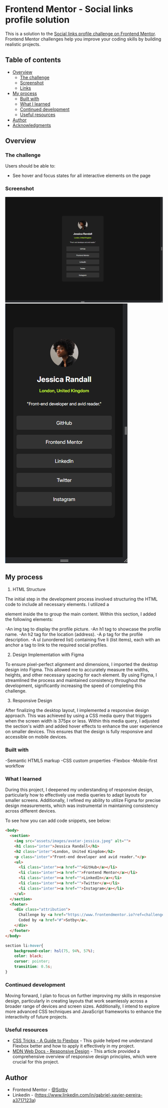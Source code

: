 # Frontend Mentor - Social links profile solution

This is a solution to the [Social links profile challenge on Frontend Mentor](https://www.frontendmentor.io/challenges/social-links-profile-UG32l9m6dQ). Frontend Mentor challenges help you improve your coding skills by building realistic projects. 

## Table of contents

- [Overview](#overview)
  - [The challenge](#the-challenge)
  - [Screenshot](#screenshot)
  - [Links](#links)
- [My process](#my-process)
  - [Built with](#built-with)
  - [What I learned](#what-i-learned)
  - [Continued development](#continued-development)
  - [Useful resources](#useful-resources)
- [Author](#author)
- [Acknowledgments](#acknowledgments)


## Overview

### The challenge

Users should be able to:

- See hover and focus states for all interactive elements on the page

### Screenshot

![](./DesktopScreenshot.png)
![](./MobileScreenshot.png)

## My process

1. HTML Structure

The initial step in the development process involved structuring the HTML code to include all necessary elements. I utilized a <section> element inside the <body> to group the main content. Within this section, I added the following elements:

-An img tag to display the profile picture.
-An h1 tag to showcase the profile name.
-An h2 tag for the location (address).
-A p tag for the profile description.
-A ul (unordered list) containing five li (list items), each with an anchor a tag to link to the required social profiles.

2. Design Implementation with Figma

To ensure pixel-perfect alignment and dimensions, I imported the desktop design into Figma. This allowed me to accurately measure the widths, heights, and other necessary spacing for each element. By using Figma, I streamlined the process and maintained consistency throughout the development, significantly increasing the speed of completing this challenge.

3. Responsive Design

After finalizing the desktop layout, I implemented a responsive design approach. This was achieved by using a CSS media query that triggers when the screen width is 375px or less. Within this media query, I adjusted the section's width and added hover effects to enhance the user experience on smaller devices. This ensures that the design is fully responsive and accessible on mobile devices.

### Built with

-Semantic HTML5 markup
-CSS custom properties
-Flexbox
-Mobile-first workflow

### What I learned

During this project, I deepened my understanding of responsive design, particularly how to effectively use media queries to adapt layouts for smaller screens. Additionally, I refined my ability to utilize Figma for precise design measurements, which was instrumental in maintaining consistency across different devices.

To see how you can add code snippets, see below:

```html
<body>
  <section>
    <img src="assets/images/avatar-jessica.jpeg" alt="">
    <h1 class="inter">Jessica Randall</h1>
    <h2 class="inter">London, United Kingdom</h2>
    <p class="inter">"Front-end developer and avid reader."</p>
    <ul>
      <li class="inter"><a href="">GitHub</a></li>
      <li class="inter"><a href="">Frontend Mentor</a></li>
      <li class="inter"><a href="">LinkedIn</a></li>
      <li class="inter"><a href="">Twitter</a></li>
      <li class="inter"><a href="">Instagram</a></li>
    </ul>
  </section>
  <footer>
    <div class="attribution">
      Challenge by <a href="https://www.frontendmentor.io?ref=challenge" target="_blank">Frontend Mentor</a>. 
      Coded by <a href="#">Sotby</a>.
    </div>
  </footer>
</body>
```
```css
section li:hover{
    background-color: hsl(75, 94%, 57%);
    color: black;
    cursor: pointer;
    transition: 0.5s;
}
```

### Continued development

Moving forward, I plan to focus on further improving my skills in responsive design, particularly in creating layouts that work seamlessly across a broader range of devices and screen sizes. Additionally, I intend to explore more advanced CSS techniques and JavaScript frameworks to enhance the interactivity of future projects.


### Useful resources

- [CSS Tricks - A Guide to Flexbox](https://css-tricks.com/snippets/css/a-guide-to-flexbox/) - This guide helped me understand Flexbox better and how to apply it effectively in my project.
- [MDN Web Docs - Responsive Design](https://developer.mozilla.org/en-US/docs/Learn/CSS/CSS_layout/Responsive_Design) - This article provided a comprehensive overview of responsive design principles, which were crucial for this project.

## Author

- Frontend Mentor - [@Sotby](https://www.frontendmentor.io/profile/Sotby)
- Linkedin - (https://www.linkedin.com/in/gabriel-xavier-pereira-a3717123a)

